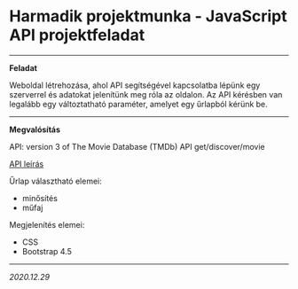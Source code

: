 # Harmadik projektmunka - JavaScript API projektfeladat
---

**Feladat**

Weboldal létrehozása, ahol API segítségével kapcsolatba lépünk egy szerverrel és adatokat jelenítünk meg róla az oldalon.
Az API kérésben van legalább egy változtatható paraméter, amelyet egy űrlapból kérünk be.

---

**Megvalósítás**

API: version 3 of The Movie Database (TMDb) API get/discover/movie

[API leírás](https://developers.themoviedb.org/3/discover/movie-discover)

Űrlap választható elemei:
- minősítés
- műfaj

Megjelenítés elemei:    
- CSS
- Bootstrap 4.5

---
*2020.12.29*